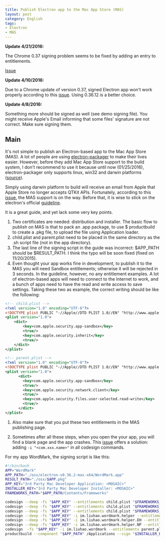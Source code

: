```yaml
---
title: Publish Electron app to the Mac App Store (MAS)
layout: post
category: English
tags:
- Electron
- MAS
---
```


**Update 4/21/2016:**

The Chrome 0.37 signing problem seems to be fixed by adding an entry to entitlements.

[Issue](https://github.com/electron/electron/issues/3871#issuecomment-206724151)

**Update 4/10/2016:**

Due to a Chrome update of version 0.37, signed Electron app won't work properly according to this [issue](https://github.com/electron/electron/issues/3871#issuecomment-206724151). Using 0.36.12 is a better choice.

**Update 4/8/2016:**

Something more should be signed as well (see demo signing file). You might receive Apple's Email informing that some files' signature are not correct. Make sure signing them.

## Main

It's not simple to publish an Electron-based app to the Mac App Store (MAS). A lot of people are using [electron-packager](https://github.com/maxogden/electron-packager) to make their lives easier. However, before they add Mac App Store support to the build system, I don't recommend to use it because until now (01/25/2016), electron-packager only supports linux, win32 and darwin platforms ([source](https://github.com/maxogden/electron-packager/blob/master/usage.txt)).

Simply using darwin platform to build will receive an email from Apple that Apple Store no longer accepts QTKit APIs. Fortunately, according to this [issue](https://github.com/maxogden/electron-packager/issues/163), the MAS support is on the way. Before that, it is wise to stick on the electron's official [guideline](http://electron.atom.io/docs/v0.34.0/tutorial/mac-app-store-submission-guide/).

It is a great guide, and yet lack some very key points.

1. Two certificates are needed: distribution and installer. The basic flow to publish on MAS is that to pack an .app package, to use $ productbuild to create a .pkg file, to upload the file using Application loader.
1. child.plist and parent.plist need to be placed in the same directory as the .sh script file (not in the app directory).
1. The last line of the signing script in the guide was incorrect: $APP_PATH should be $RESULT_PATH. I think the typo will be soon fixed (fixed on 11/20/2015).
1. Even thought your app works fine in development, to publish it to the MAS you will need Sandbox entitlements; otherwise it will be rejected in 3 seconds. In the guideline, however, no any entitlement examples. A lot of electron-based apps will need to connect to the Internet to work, and a bunch of apps need to have the read and write access to save settings. Taking these two as example, the correct writing should be like the following:

```xml
<!-- child.plist -->
<?xml version="1.0" encoding="UTF-8"?>
<!DOCTYPE plist PUBLIC "-//Apple//DTD PLIST 1.0//EN" "http://www.apple.com/DTDs/PropertyList-1.0.dtd">
<plist version="1.0">
    <dict>
        <key>com.apple.security.app-sandbox</key>
        <true/>
        <key>com.apple.security.inherit</key>
        <true/>
    </dict>
</plist>

<!-- parent.plist -->
<?xml version="1.0" encoding="UTF-8"?>
<!DOCTYPE plist PUBLIC "-//Apple//DTD PLIST 1.0//EN" "http://www.apple.com/DTDs/PropertyList-1.0.dtd">
<plist version="1.0">
      <dict>
        <key>com.apple.security.app-sandbox</key>
        <true/>
        <key>com.apple.security.network.client</key>
        <true/>
        <key>com.apple.security.files.user-selected.read-write</key>
        <true/>
      </dict>
</plist>
```

1. Also make sure that you put these two entitlements in the MAS publishing page.

1. Sometimes after all these steps, when you open the your app, you will find a blank page and the app crashes. This [issue](https://github.com/alexeyst/node-webkit-macappstore/issues/1) offers a solution: adding `-i "<com.xxx.name>"` in all codesign commands.

For my app WordMark, the signing script is like this:

```sh
#!/bin/bash
APP="WordMark"
APP_PATH="./osx/electron-v0.36.2-mas-x64/WordMark.app"
RESULT_PATH="./osx/$APP.pkg"
APP_KEY="3rd Party Mac Developer Application: <MOSAIC>"
INSTALLER_KEY="3rd Party Mac Developer Installer: <MOSAIC>"
FRAMEWORKS_PATH="$APP_PATH/Contents/Frameworks"

codesign --deep -fs "$APP_KEY" --entitlements child.plist "$FRAMEWORKS_PATH/Electron Framework.framework/Libraries/libnode.dylib"
codesign --deep -fs "$APP_KEY" --entitlements child.plist "$FRAMEWORKS_PATH/Electron Framework.framework/Electron Framework"
codesign --deep -fs "$APP_KEY" --entitlements child.plist "$FRAMEWORKS_PATH/Electron Framework.framework/"
codesign --deep -fs "$APP_KEY" -i im.liuhao.wordmark.helper --entitlements child.plist "$FRAMEWORKS_PATH/$APP Helper.app/"
codesign --deep -fs "$APP_KEY" -i im.liuhao.wordmark.helper.EH --entitlements child.plist "$FRAMEWORKS_PATH/$APP Helper EH.app/"
codesign --deep -fs "$APP_KEY" -i im.liuhao.wordmark.helper.NP --entitlements child.plist "$FRAMEWORKS_PATH/$APP Helper NP.app/"
codesign  -fs "$APP_KEY" -i im.liuhao.wordmark --entitlements parent.plist "$APP_PATH"
productbuild --component "$APP_PATH" /Applications --sign "$INSTALLER_KEY"
```